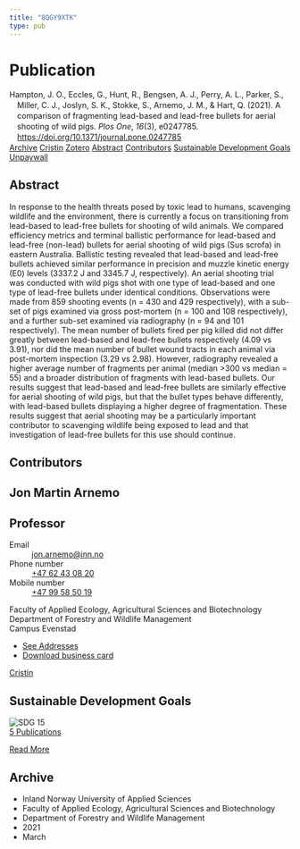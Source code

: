 ```yaml
---
title: "8QGY9XTK"
type: pub
---
```

<h1>Publication</h1>
<article id="csl-bib-container-8QGY9XTK" class="csl-bib-container">
  <div class="csl-bib-body" style="line-height: 1.35; padding-left: 1em; text-indent:-1em;">
  <div class="csl-entry">Hampton, J. O., Eccles, G., Hunt, R., Bengsen, A. J., Perry, A. L., Parker, S., Miller, C. J., Joslyn, S. K., Stokke, S., Arnemo, J. M., &amp; Hart, Q. (2021). A comparison of fragmenting lead-based and lead-free bullets for aerial shooting of wild pigs. <i>Plos One</i>, <i>16</i>(3), e0247785. <a href="https://doi.org/10.1371/journal.pone.0247785">https://doi.org/10.1371/journal.pone.0247785</a></div>
</div>
  <div class="csl-bib-buttons">
    <a href="#taxonomy-article-8QGY9XTK" class="csl-bib-button">Archive</a>
    <a href="https://app.cristin.no/results/show.jsf?id=1900998" alt="Cristin URL" class="csl-bib-button">Cristin</a>
    <a href="http://zotero.org/groups/5402882/items/8QGY9XTK" alt="Zotero URL" class="csl-bib-button">Zotero</a>
    <a href="#abstract-article-8QGY9XTK" class="csl-bib-button">Abstract</a>
    <a href="#contributors-article-8QGY9XTK" class="csl-bib-button">Contributors</a>
    <a href="#sdg-article-8QGY9XTK" class="csl-bib-button">Sustainable Development Goals</a>
    <a href="https://journals.plos.org/plosone/article/file?id=10.1371/journal.pone.0247785&amp;type=printable" class="csl-bib-button">Unpaywall</a>
  </div>
  <div id="csl-bib-meta-container-8QGY9XTK"></div>
</article>
<div id="csl-bib-meta-8QGY9XTK" class="csl-bib-meta">
  <article id="abstract-article-8QGY9XTK" class="abstract-article">
    <h1>Abstract</h1>
    In response to the health threats posed by toxic lead to humans, scavenging wildlife and the environment, there is currently a focus on transitioning from lead-based to lead-free bullets for shooting of wild animals. We compared efficiency metrics and terminal ballistic performance for lead-based and lead-free (non-lead) bullets for aerial shooting of wild pigs (Sus scrofa) in eastern Australia. Ballistic testing revealed that lead-based and lead-free bullets achieved similar performance in precision and muzzle kinetic energy (E0) levels (3337.2 J and 3345.7 J, respectively). An aerial shooting trial was conducted with wild pigs shot with one type of lead-based and one type of lead-free bullets under identical conditions. Observations were made from 859 shooting events (n = 430 and 429 respectively), with a sub-set of pigs examined via gross post-mortem (n = 100 and 108 respectively), and a further sub-set examined via radiography (n = 94 and 101 respectively). The mean number of bullets fired per pig killed did not differ greatly between lead-based and lead-free bullets respectively (4.09 vs 3.91), nor did the mean number of bullet wound tracts in each animal via post-mortem inspection (3.29 vs 2.98). However, radiography revealed a higher average number of fragments per animal (median &gt;300 vs median = 55) and a broader distribution of fragments with lead-based bullets. Our results suggest that lead-based and lead-free bullets are similarly effective for aerial shooting of wild pigs, but that the bullet types behave differently, with lead-based bullets displaying a higher degree of fragmentation. These results suggest that aerial shooting may be a particularly important contributor to scavenging wildlife being exposed to lead and that investigation of lead-free bullets for this use should continue.
  </article>
  <article id="contributors-article-8QGY9XTK" class="contributors-article">
    <h1>Contributors</h1>
    <div class="personas"> <div class="vrtx-hinn-person-card"> <div class="photo"> <i class="lar la-user-circle missing-person"></i> </div> <div class="info"> <hgroup><h1>Jon Martin Arnemo</h1> <h2>Professor</h2> </hgroup><dl> <dt>Email</dt> <dd> <a href="mailto:jon.arnemo@inn.no">jon.arnemo@inn.no</a> </dd> <dt>Phone number</dt> <dd><a href="tel:+4762430820"> +47 62 43 08 20 </a></dd> <dt>Mobile number</dt> <dd><a href="tel:+4799585019"> +47 99 58 50 19 </a></dd> </dl> <p> Faculty of Applied Ecology, Agricultural Sciences and Biotechnology<br> Department of Forestry and Wildlife Management<br> Campus Evenstad </p> <ul class="vrtx-hinn-links"> <li><a href="https://www.inn.no/english/find-an-employee/jon-arnemo.html#vrtx-hinn-addresses">See Addresses</a></li> <li><a href="https://www.inn.no/english/find-an-employee/jon-arnemo.html?vrtx=vcf">Download business card</a></li> </ul> </div> </div> <a href="https://app.cristin.no/persons/show.jsf?id=328246" alt="Cristin URL" class="personas-cristin">Cristin</a> </div>
  </article>
  <article id="sdg-article-8QGY9XTK" class="sdg-article">
    <h1>Sustainable Development Goals</h1>
    <div class="sdg-container"><div id="sdg15" class="sdg"> <img src="{{< params subfolder >}}images/sdg/sdg15_en.png" class="image" alt="SDG 15"> <div class="sdg-overlay"> <a href="{{< params subfolder >}}en/archive/?sdg=15#archive" class="sdg-publication-count"><span>5</span> Publications</a> <p><a href="https://sdgs.un.org/goals/goal15" class="sdg-read-more">Read More</a></p> </div> </div></div>
  </article>
  <article id="taxonomy-article-8QGY9XTK" class="taxonomy-article">
    <h1>Archive</h1>
    <ul>
      <li>Inland Norway University of Applied Sciences</li>
      <li>Faculty of Applied Ecology, Agricultural Sciences and Biotechnology</li>
      <li>Department of Forestry and Wildlife Management</li>
      <li>2021</li>
      <li>March</li>
    </ul>
  </article>
</div>
